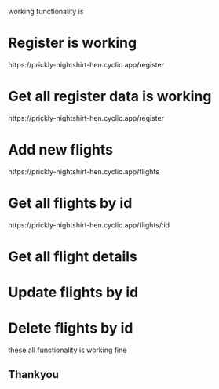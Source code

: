 working functionality is 

<h1> Register is working  </h1>
<p> https://prickly-nightshirt-hen.cyclic.app/register</p>
<h1>Get all register data is working</h1>
<p> https://prickly-nightshirt-hen.cyclic.app/register</p>


<h1> Add new flights  </h1>
<p> https://prickly-nightshirt-hen.cyclic.app/flights</p>
<h1> Get all flights by id </h1>
<p> https://prickly-nightshirt-hen.cyclic.app/flights/:id</p>
<h1> Get all flight details   </h1>
<h1> Update flights by id </h1>
<h1> Delete flights by id  </h1>

these all functionality is working fine 

## Thankyou ## 